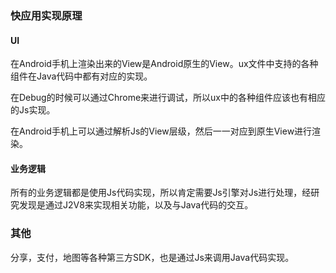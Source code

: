 ### 快应用实现原理

#### UI

在Android手机上渲染出来的View是Android原生的View。ux文件中支持的各种组件在Java代码中都有对应的实现。

在Debug的时候可以通过Chrome来进行调试，所以ux中的各种组件应该也有相应的Js实现。

在Android手机上可以通过解析Js的View层级，然后一一对应到原生View进行渲染。

#### 业务逻辑

所有的业务逻辑都是使用Js代码实现，所以肯定需要Js引擎对Js进行处理，经研究发现是通过J2V8来实现相关功能，以及与Java代码的交互。

### 其他

分享，支付，地图等各种第三方SDK，也是通过Js来调用Java代码实现。